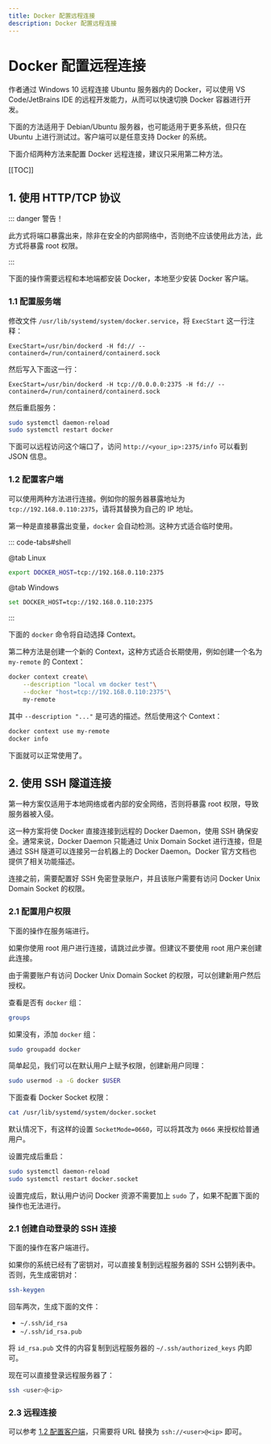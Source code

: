 ```yaml
---
title: Docker 配置远程连接
description: Docker 配置远程连接
---
```


# Docker 配置远程连接

作者通过 Windows 10 远程连接 Ubuntu 服务器内的 Docker，可以使用 VS Code/JetBrains IDE 的远程开发能力，从而可以快速切换 Docker 容器进行开发。

下面的方法适用于 Debian/Ubuntu 服务器，也可能适用于更多系统，但只在 Ubuntu 上进行测试过。客户端可以是任意支持 Docker 的系统。

下面介绍两种方法来配置 Docker 远程连接，建议只采用第二种方法。

[[TOC]]

## 1. 使用 HTTP/TCP 协议

::: danger 警告！

此方式将端口暴露出来，除非在安全的内部网络中，否则绝不应该使用此方法，此方式将暴露 root 权限。

:::

下面的操作需要远程和本地端都安装 Docker，本地至少安装 Docker 客户端。

### 1.1 配置服务端

修改文件 `/usr/lib/systemd/system/docker.service`，将 `ExecStart` 这一行注释：

```properties
ExecStart=/usr/bin/dockerd -H fd:// --containerd=/run/containerd/containerd.sock
```

然后写入下面这一行：

```properties
ExecStart=/usr/bin/dockerd -H tcp://0.0.0.0:2375 -H fd:// --containerd=/run/containerd/containerd.sock
```

然后重启服务：

```bash
sudo systemctl daemon-reload
sudo systemctl restart docker
```

下面可以远程访问这个端口了，访问 `http://<your_ip>:2375/info` 可以看到 JSON 信息。

### 1.2 配置客户端

可以使用两种方法进行连接。例如你的服务器暴露地址为 `tcp://192.168.0.110:2375`，请将其替换为自己的 IP 地址。

第一种是直接暴露出变量，`docker` 会自动检测。这种方式适合临时使用。

::: code-tabs#shell

@tab Linux

```bash
export DOCKER_HOST=tcp://192.168.0.110:2375
```

@tab Windows

```bash
set DOCKER_HOST=tcp://192.168.0.110:2375
```

:::

下面的 `docker` 命令将自动选择 Context。

第二种方法是创建一个新的 Context，这种方式适合长期使用，例如创建一个名为 `my-remote` 的 Context：

```bash
docker context create\
    --description "local vm docker test"\
    --docker "host=tcp://192.168.0.110:2375"\
    my-remote
```

其中 `--description "..."` 是可选的描述。然后使用这个 Context：

```bash
docker context use my-remote
docker info
```

下面就可以正常使用了。

## 2. 使用 SSH 隧道连接

第一种方案仅适用于本地网络或者内部的安全网络，否则将暴露 root 权限，导致服务器被入侵。

这一种方案将使 Docker 直接连接到远程的 Docker Daemon，使用 SSH 确保安全。通常来说，Docker Daemon 只能通过 Unix Domain Socket 进行连接，但是通过 SSH 隧道可以连接另一台机器上的 Docker Daemon。Docker 官方文档也提供了相关功能描述。

连接之前，需要配置好 SSH 免密登录账户，并且该账户需要有访问 Docker Unix Domain Socket 的权限。

### 2.1 配置用户权限

下面的操作在服务端进行。

如果你使用 root 用户进行连接，请跳过此步骤。但建议不要使用 root 用户来创建此连接。

由于需要账户有访问 Docker Unix Domain Socket 的权限，可以创建新用户然后授权。

查看是否有 `docker` 组：

```bash
groups
```

如果没有，添加 `docker` 组：

```bash
sudo groupadd docker
```

简单起见，我们可以在默认用户上赋予权限，创建新用户同理：

```bash
sudo usermod -a -G docker $USER
```

下面查看 Docker Socket 权限：

```bash
cat /usr/lib/systemd/system/docker.socket
```

默认情况下，有这样的设置 `SocketMode=0660`，可以将其改为 `0666` 来授权给普通用户。

设置完成后重启：

```bash
sudo systemctl daemon-reload
sudo systemctl restart docker.socket
```

设置完成后，默认用户访问 Docker 资源不需要加上 `sudo` 了，如果不配置下面的操作也无法进行。

### 2.1 创建自动登录的 SSH 连接

下面的操作在客户端进行。

如果你的系统已经有了密钥对，可以直接复制到远程服务器的 SSH 公钥列表中。否则，先生成密钥对：

```bash
ssh-keygen
```

回车两次，生成下面的文件：
- `~/.ssh/id_rsa`
- `~/.ssh/id_rsa.pub`

将 `id_rsa.pub` 文件的内容复制到远程服务器的 `~/.ssh/authorized_keys` 内即可。

现在可以直接登录远程服务器了：

```bash
ssh <user>@<ip>
```

### 2.3 远程连接

可以参考 [1.2 配置客户端](#_1-2-配置客户端)，只需要将 URL 替换为 `ssh://<user>@<ip>` 即可。
